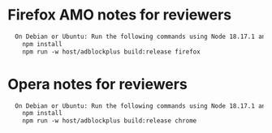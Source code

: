 # Firefox AMO notes for reviewers
```md
  On Debian or Ubuntu: Run the following commands using Node 18.17.1 and npm 9.6.7:
    npm install
    npm run -w host/adblockplus build:release firefox
```

# Opera notes for reviewers
```md
  On Debian or Ubuntu: Run the following commands using Node 18.17.1 and npm 9.6.7:
    npm install
    npm run -w host/adblockplus build:release chrome
```